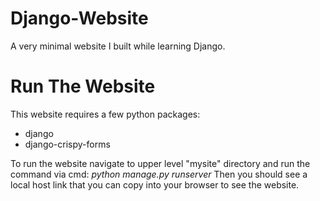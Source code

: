 # Django-Website
A very minimal website I built while learning Django.

# Run The Website
This website requires a few python packages:
- django
- django-crispy-forms

To run the website navigate to upper level "mysite" directory and run the command via cmd: *python manage.py runserver*
Then you should see a local host link that you can copy into your browser to see the website.

<!--[![Open in Gitpod](https://gitpod.io/button/open-in-gitpod.svg)](https://gitpod.io/#https://github.com/techwithtim/Django-Website/blob/master/README.md)-->
